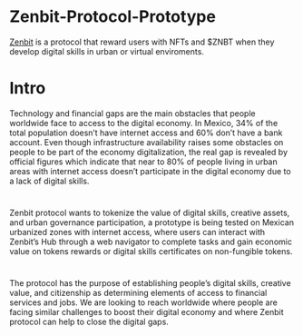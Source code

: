 # Zenbit-Protocol-Prototype

[Zenbit](http://zenbit.city/) is a protocol that reward users with NFTs and $ZNBT when they develop digital skills in urban or virtual enviroments. 

# Intro

Technology and financial gaps are the main obstacles that people worldwide face to access to the digital economy. In Mexico, 34% of the total population doesn’t have internet access and 60% don’t have a bank account. Even though infrastructure availability raises some obstacles on people to be part of the economy digitalization, the real gap is revealed by official figures which indicate that near to 80% of people living in urban areas with internet access doesn’t participate in the digital economy due to a lack of digital skills.

#

Zenbit protocol wants to tokenize the value of digital skills, creative assets, and urban governance participation, a prototype is being tested on Mexican urbanized zones with internet access, where users can interact with Zenbit’s Hub through a web navigator to complete tasks and gain economic value on tokens rewards or digital skills certificates on non-fungible tokens.

#

The protocol has the purpose of establishing people’s digital skills, creative value, and citizenship as determining elements of access to financial services and jobs. We are looking to reach worldwide where people are facing similar challenges to boost their digital economy and where Zenbit protocol can help to close the digital gaps.
